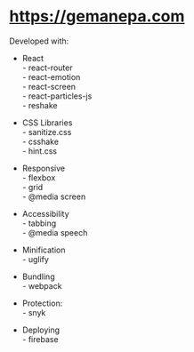 # https://gemanepa.com

Developed with:

- React
    <br>- react-router
    <br>- react-emotion 
    <br>- react-screen
    <br>- react-particles-js
    <br>- reshake

- CSS Libraries
    <br>- sanitize.css
    <br>- csshake
    <br>- hint.css

- Responsive
    <br>- flexbox
    <br>- grid
    <br>- @media screen

- Accessibility
    <br>- tabbing
    <br>- @media speech

- Minification
    <br>- uglify

- Bundling
    <br>- webpack

- Protection:
    <br>- snyk

- Deploying
    <br>- firebase




